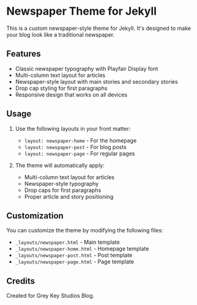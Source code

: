 # Newspaper Theme for Jekyll

This is a custom newspaper-style theme for Jekyll. It's designed to make your blog look like a traditional newspaper.

## Features

- Classic newspaper typography with Playfair Display font
- Multi-column text layout for articles
- Newspaper-style layout with main stories and secondary stories
- Drop cap styling for first paragraphs
- Responsive design that works on all devices

## Usage

1. Use the following layouts in your front matter:
   - `layout: newspaper-home` - For the homepage
   - `layout: newspaper-post` - For blog posts
   - `layout: newspaper-page` - For regular pages

2. The theme will automatically apply:
   - Multi-column text layout for articles
   - Newspaper-style typography
   - Drop caps for first paragraphs
   - Proper article and story positioning

## Customization

You can customize the theme by modifying the following files:
- `_layouts/newspaper.html` - Main template
- `_layouts/newspaper-home.html` - Homepage template
- `_layouts/newspaper-post.html` - Post template
- `_layouts/newspaper-page.html` - Page template

## Credits

Created for Grey Key Studios Blog. 